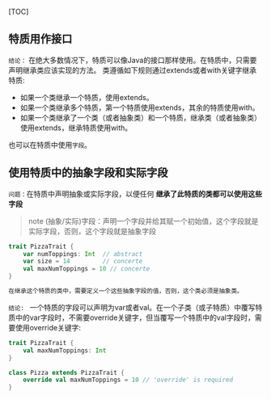 [TOC]


## 特质用作接口

`结论：`
在绝大多数情况下，特质可以像Java的接口那样使用。在特质中，只需要声明继承类应该实现的方法。
类遵循如下规则通过extends或者with关键字继承特质:
* 如果一个类继承一个特质，使用extends。
* 如果一个类继承多个特质，第一个特质使用extends，其余的特质使用with。
* 如果一个类继承了一个类（或者抽象类）和一个特质，继承类（或者抽象类）使用extends，继承特质使用with。
  
也可以在特质中使用`字段`。


## 使用特质中的抽象字段和实际字段

`问题：`在特质中声明抽象或实际字段，以便任何 **继承了此特质的类都可以使用这些字段**

>note
(抽象/实际)字段：声明一个字段并给其赋一个初始值，这个字段就是实际字段，否则，这个字段就是抽象字段

```scala
trait PizzaTrait {
    var numToppings: Int  // abstract
    var size = 14         // concerte
    val maxNumToppings = 10 // concerte
}

在继承这个特质的类中，需要定义一个这些抽象字段的值，否则，这个类必须是抽象类。
```
`结论: `
一个特质的字段可以声明为var或者val。在一个子类（或子特质）中覆写特质中的var字段时，不需要override关键字，但当覆写一个特质中的val字段时，需要使用override关键字:

```scala
trait PizzaTrait {
    val maxNumToppings: Int
}

class Pizza extends PizzaTrait {
    override val maxNumToppings = 10 // 'override' is required
}
```





